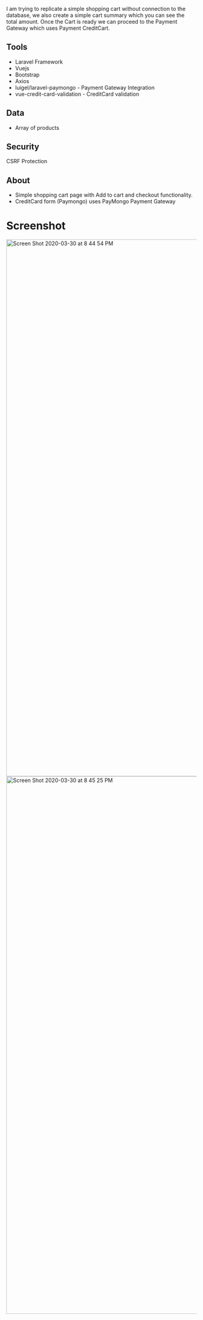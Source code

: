 
I am trying to replicate a simple shopping cart without connection to the database, we also create a simple cart summary which you can see the total amount. Once the Cart is ready we can proceed to the Payment Gateway which uses Payment CreditCart. 

## Tools

- Laravel Framework 
- Vuejs
- Bootstrap 
- Axios
- luigel/laravel-paymongo - Payment Gateway Integration 
- vue-credit-card-validation - CreditCard validation 

## Data

- Array of products 

## Security

CSRF Protection

## About 

- Simple shopping cart page with Add to cart and checkout functionality.
- CreditCard form (Paymongo) uses PayMongo Payment Gateway


# Screenshot
<img width="1416" alt="Screen Shot 2020-03-30 at 8 44 54 PM" src="https://user-images.githubusercontent.com/2749924/77913992-c9ec8200-72c7-11ea-9d0d-4c3951b52cba.png">

<img width="1418" alt="Screen Shot 2020-03-30 at 8 45 25 PM" src="https://user-images.githubusercontent.com/2749924/77914332-55fea980-72c8-11ea-8b59-3b78a2d23d5d.png">




